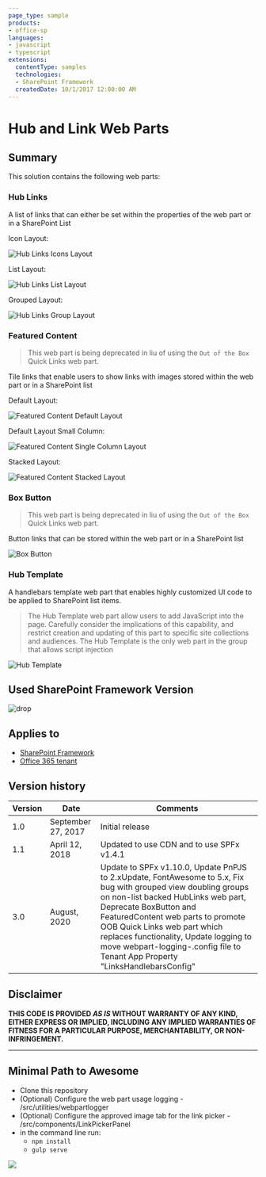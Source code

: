 ```yaml
---
page_type: sample
products:
- office-sp
languages:
- javascript
- typescript
extensions:
  contentType: samples
  technologies:
  - SharePoint Framework
  createdDate: 10/1/2017 12:00:00 AM
---
```

# Hub and Link Web Parts

## Summary

This solution contains the following web parts:

### Hub Links

A list of links that can either be set within the properties of the web part or in a SharePoint List

Icon Layout:

![Hub Links Icons Layout](./assets/hub_links_icon.png "Hub Links Icons Layout")

List Layout:

![Hub Links List Layout](./assets/hub_links_list.png "Hub Links List Layout")

Grouped Layout:

![Hub Links Group Layout](./assets/hub_links_grouped.png "Hub Links Group Layout")

### Featured Content

> This web part is being deprecated in liu of using the `Out of the Box` Quick Links web part.

Tile links that enable users to show links with images stored within the web part or in a SharePoint list

Default Layout:

![Featured Content Default Layout](./assets/featured_content.png "Featured Content Default Layout")

Default Layout Small Column:

![Featured Content Single Column Layout](./assets/featured_content_small_column.png "Featured Content Single Column Layout")

Stacked Layout:

![Featured Content Stacked Layout](./assets/featured_content_stacked.png "Featured Content Stacked Layout")

### Box Button

> This web part is being deprecated in liu of using the `Out of the Box` Quick Links web part.

Button links that can be stored within the web part or in a SharePoint list

![Box Button](./assets/box_button.png "Box Button")

### Hub Template

A handlebars template web part that enables highly customized UI code to be applied to SharePoint list items.

> The Hub Template web part allow users to add JavaScript into the page.  Carefully consider the implications of this capability, and restrict creation and updating of this part to specific site collections and audiences. The Hub Template is the only web part in the group that allows script injection

![Hub Template](./assets/hub_template.png "Hub Template")

## Used SharePoint Framework Version

![drop](https://img.shields.io/badge/version-1.10.0-green.svg)

## Applies to

* [SharePoint Framework](https://dev.office.com/sharepoint)
* [Office 365 tenant](https://dev.office.com/sharepoint/docs/spfx/set-up-your-development-environment)

## Version history

Version  | Date               | Comments
-------- | ------------------ | --------
1.0      | September 27, 2017 | Initial release
1.1      | April 12, 2018 | Updated to use CDN and to use SPFx v1.4.1
3.0      | August, 2020 | Update to SPFx v1.10.0, Update PnPJS to 2.xUpdate, FontAwesome to 5.x, Fix bug with grouped view doubling groups on non-list backed HubLinks web part, Deprecate BoxButton and FeaturedContent web parts to promote OOB Quick Links web part which replaces functionality, Update logging to move webpart-logging-.config file to Tenant App Property "LinksHandlebarsConfig"

## Disclaimer

**THIS CODE IS PROVIDED *AS IS* WITHOUT WARRANTY OF ANY KIND, EITHER EXPRESS OR IMPLIED, INCLUDING ANY IMPLIED WARRANTIES OF FITNESS FOR A PARTICULAR PURPOSE, MERCHANTABILITY, OR NON-INFRINGEMENT.**

---

## Minimal Path to Awesome

* Clone this repository
* (Optional) Configure the web part usage logging - /src/utilities/webpartlogger
* (Optional) Configure the approved image tab for the link picker - /src/components/LinkPickerPanel
* in the command line run:
  * `npm install`
  * `gulp serve`

<img src="https://telemetry.sharepointpnp.com/sp-dev-solutions/solutions/linksandhandlebarstemplate" />